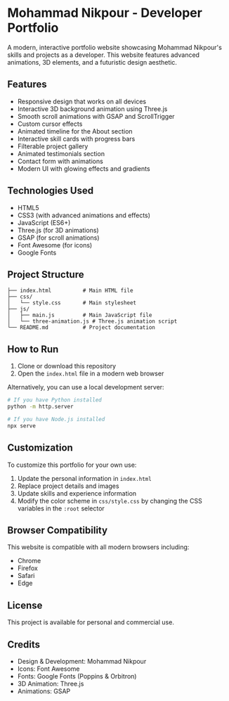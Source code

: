 # Mohammad Nikpour - Developer Portfolio

A modern, interactive portfolio website showcasing Mohammad Nikpour's skills and projects as a developer. This website features advanced animations, 3D elements, and a futuristic design aesthetic.

## Features

- Responsive design that works on all devices
- Interactive 3D background animation using Three.js
- Smooth scroll animations with GSAP and ScrollTrigger
- Custom cursor effects
- Animated timeline for the About section
- Interactive skill cards with progress bars
- Filterable project gallery
- Animated testimonials section
- Contact form with animations
- Modern UI with glowing effects and gradients

## Technologies Used

- HTML5
- CSS3 (with advanced animations and effects)
- JavaScript (ES6+)
- Three.js (for 3D animations)
- GSAP (for scroll animations)
- Font Awesome (for icons)
- Google Fonts

## Project Structure

```
├── index.html          # Main HTML file
├── css/
│   └── style.css       # Main stylesheet
├── js/
│   ├── main.js         # Main JavaScript file
│   └── three-animation.js # Three.js animation script
└── README.md           # Project documentation
```

## How to Run

1. Clone or download this repository
2. Open the `index.html` file in a modern web browser

Alternatively, you can use a local development server:

```bash
# If you have Python installed
python -m http.server

# If you have Node.js installed
npx serve
```

## Customization

To customize this portfolio for your own use:

1. Update the personal information in `index.html`
2. Replace project details and images
3. Update skills and experience information
4. Modify the color scheme in `css/style.css` by changing the CSS variables in the `:root` selector

## Browser Compatibility

This website is compatible with all modern browsers including:
- Chrome
- Firefox
- Safari
- Edge

## License

This project is available for personal and commercial use.

## Credits

- Design & Development: Mohammad Nikpour
- Icons: Font Awesome
- Fonts: Google Fonts (Poppins & Orbitron)
- 3D Animation: Three.js
- Animations: GSAP